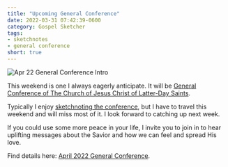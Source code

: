 ```yaml
---
title: "Upcoming General Conference"
date: 2022-03-31 07:42:39-0600
category: Gospel Sketcher
tags:
- sketchnotes
- general conference
short: true 
---
```


![Apr 22 General Conference Intro](https://media.bennorris.org/images/gospelsketcher/general-conference/apr-2022/apr-22-general-conference-intro.jpg)

This weekend is one I always eagerly anticipate. It will be [General Conference of The Church of Jesus Christ of Latter-Day Saints](https://www.churchofjesuschrist.org/learn/general-conference?lang=eng).

Typically I enjoy [sketchnoting the conference](https://bennorris.org/tags/general-conference/), but I have to travel this weekend and will miss most of it. I look forward to catching up next week.

If you could use some more peace in your life, I invite you to join in to hear uplifting messages about the Savior and how we can feel and spread His love.

Find details here: [April 2022 General Conference](https://newsroom.churchofjesuschrist.org/event/april-2022-general-conference).

